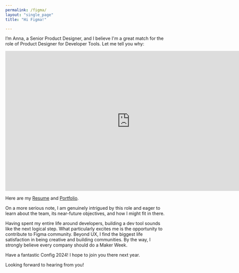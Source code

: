 ```yaml
---
permalink: /figma/
layout: "single_page"
title: "Hi Figma!"

---
```

<p class="singlePage_bottom">I’m Anna, a Senior Product Designer, and I believe I'm a great match for the role of Product Designer for Developer Tools. Let me tell you why:</p>

<div class="video-container"><iframe width="780" height="438.75" src="https://www.youtube.com/embed/d5Y_PfaLHYc?si=hOv5kOTuG1sFcvT4" title="YouTube video player" frameborder="0" allow="accelerometer; autoplay; clipboard-write; encrypted-media; gyroscope; picture-in-picture; web-share" referrerpolicy="strict-origin-when-cross-origin" allowfullscreen></iframe> </div>

<p class="singlePage">Here are my <a href="../assets/uploads/Resume_Anna_Kozhevnikova.pdf" target="_blank">Resume</a> and <a href="../../index.html" target="_blank">Portfolio</a>.</p>
<p class="cover_letter">On a more serious note, I am genuinely intrigued by this role and eager to learn about the team, its near-future objectives, and how I might fit in there.</p>
<p>Having spent my entire life around developers, building a dev tool sounds like the next logical step. 
What particularly excites me is the opportunity to contribute to Figma community. Beyond UX, I find the biggest life satisfaction in being creative and building communities. By the way, I strongly believe every company should do a Maker Week.</p>
<p>Have a fantastic Config 2024! I hope to join you there next year.</p>



</p>

<div class="callout heart">Looking forward to hearing from you!</div>